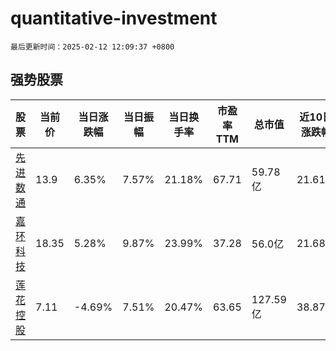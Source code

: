 # quantitative-investment

`最后更新时间：2025-02-12 12:09:37 +0800`

## 强势股票

|股票|当前价|当日涨跌幅|当日振幅|当日换手率|市盈率TTM|总市值|近10日涨跌幅|
|----|----|----|----|----|----|----|----|
|[先进数通](https://xueqiu.com/S/SZ300541)|13.9|6.35%|7.57%|21.18%|67.71|59.78亿|21.61%|
|[嘉环科技](https://xueqiu.com/S/SH603206)|18.35|5.28%|9.87%|23.99%|37.28|56.0亿|21.68%|
|[莲花控股](https://xueqiu.com/S/SH600186)|7.11|-4.69%|7.51%|20.47%|63.65|127.59亿|38.87%|
